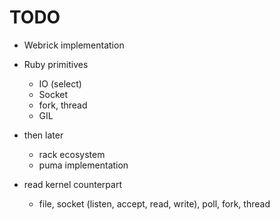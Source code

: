 <!--
{
  "title": "Server in Ruby",
  "date": "2017-04-24T10:17:53+09:00",
  "category": "",
  "tags": ["linux", "ruby"],
  "draft": true
}
-->

# TODO

- Webrick implementation

- Ruby primitives
  - IO (select)
  - Socket
  - fork, thread
  - GIL

- then later
  - rack ecosystem
  - puma implementation

- read kernel counterpart
  - file, socket (listen, accept, read, write), poll, fork, thread
